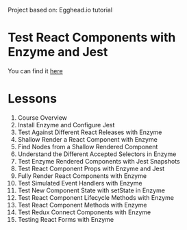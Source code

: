Project based on:
Egghead.io tutorial

# Test React Components with Enzyme and Jest

You can find it [here](https://egghead.io/courses/test-react-components-with-enzyme-and-jest)

# Lessons

1.  Course Overview
2.  Install Enzyme and Configure Jest
3.  Test Against Different React Releases with Enzyme
4.  Shallow Render a React Component with Enzyme
5.  Find Nodes from a Shallow Rendered Component
6.  Understand the Different Accepted Selectors in Enzyme
7.  Test Enzyme Rendered Components with Jest Snapshots
8.  Test React Component Props with Enzyme and Jest
9.  Fully Render React Components with Enzyme
10. Test Simulated Event Handlers with Enzyme
11. Test New Component State with setState in Enzyme
12. Test React Component Lifecycle Methods with Enzyme
13. Test React Component Methods with Enzyme
14. Test Redux Connect Components with Enzyme
15. Testing React Forms with Enzyme
